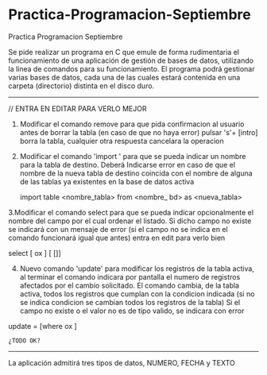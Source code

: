 # Practica-Programacion-Septiembre
Practica Programacion Septiembre

Se pide realizar un programa en C que emule de forma rudimentaria el funcionamiento de una aplicación de gestión de bases de datos, utilizando la línea de comandos para su funcionamiento. El programa podrá gestionar varias bases de datos, cada una de las cuales estará contenida en una carpeta (directorio) distinta en el disco duro.

-------

// ENTRA EN EDITAR PARA VERLO MEJOR

1. Modificar el comando remove para que pida confirmacion al usuario antes de borrar 
la tabla (en caso de que no haya error) pulsar 's'+ [intro] borra la tabla, cualquier otra respuesta 
cancelara la operacion

2. Modificar el comando 'import ' para que se pueda indicar un nombre para la tabla de destino. 
Deberá Indicarse error en caso de que el nombre de la nueva tabla de destino coincida con el nombre 
de alguna de las tablas ya existentes en la base de datos activa

    import table <nombre_tabla> from <nombre_ bd> as <nueva_tabla>

3.Modificar el comando select para que se pueda indicar opcionalmente el nombre del campo por el cual ordenar el listado. 
Si dicho campo no existe se indicará con un mensaje de error (si el campo no se indica en el comando funcionará igual que antes)
 entra en edit para verlo bien

select [<campo> ox <valor>] [<orden> [<campo>]]


4. Nuevo comando 'update' para modificar los registros de la tabla activa, 
al terminar el comando indicara por pantalla el numero de registros afectados por el cambio solicitado.
El comando cambia, de la tabla activa, todos los registros que cumplan con la condicion indicada (si no se indica condicion se cambian todos los registros de la tabla)
Si el campo no existe o el valor no es de tipo valido, se indicara con error
    
update <campo> = <valor> [where <campo> ox <valor>]
    
    ¿TODO OK?
    
-------

La aplicación admitirá tres tipos de datos, NUMERO, FECHA y TEXTO
